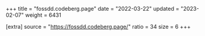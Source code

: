+++
title = "fossdd.codeberg.page"
date = "2022-03-22"
updated = "2023-02-07"
weight = 6431

[extra]
source = "https://fossdd.codeberg.page/"
ratio = 34
size = 6
+++
